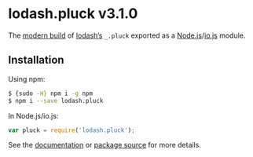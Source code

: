 # lodash.pluck v3.1.0

The [modern build](https://github.com/lodash/lodash/wiki/Build-Differences) of [lodash’s](https://lodash.com/) `_.pluck` exported as a [Node.js](http://nodejs.org/)/[io.js](https://iojs.org/) module.

## Installation

Using npm:

```bash
$ {sudo -H} npm i -g npm
$ npm i --save lodash.pluck
```

In Node.js/io.js:

```js
var pluck = require('lodash.pluck');
```

See the [documentation](https://lodash.com/docs#pluck) or [package source](https://github.com/lodash/lodash/blob/3.1.0-npm-packages/lodash.pluck) for more details.
